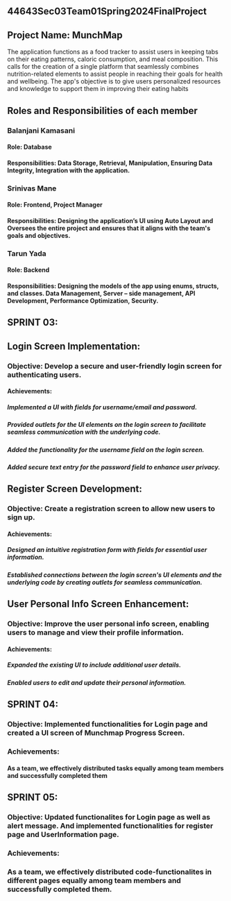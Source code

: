 ## 44643Sec03Team01Spring2024FinalProject

## Project Name: MunchMap
The application functions as a food tracker to assist users in keeping tabs on their eating patterns, caloric consumption, and meal composition. This calls for the creation of a single platform that seamlessly combines nutrition-related elements to assist people in reaching their goals for health and wellbeing. The app's objective is to give users personalized resources and knowledge to support them in improving their eating habits

## Roles and Responsibilities of each member

### Balanjani Kamasani
#### Role: Database
#### Responsibilities: Data Storage, Retrieval, Manipulation, Ensuring Data Integrity, Integration with the application.
### Srinivas Mane
#### Role: Frontend, Project Manager
#### Responsibilities: Designing the application’s UI using Auto Layout and Oversees the entire project and ensures that it aligns with the team's goals and objectives.
### Tarun Yada
#### Role: Backend
#### Responsibilities: Designing the models of the app using enums, structs, and classes. Data Management, Server – side management, API Development, Performance Optimization, Security.

## SPRINT 03:

## Login Screen Implementation:

### Objective: Develop a secure and user-friendly login screen for authenticating users.
#### Achievements:
##### Implemented a UI with fields for username/email and password.
##### Provided outlets for the UI elements on the login screen to facilitate seamless communication with the underlying code.
##### Added the functionality for the username field on the login screen.
##### Added secure text entry for the password field to enhance user privacy.

## Register Screen Development:

### Objective: Create a registration screen to allow new users to sign up.
#### Achievements:
##### Designed an intuitive registration form with fields for essential user information.
##### Established connections between the login screen's UI elements and the underlying code by creating outlets for seamless communication.

## User Personal Info Screen Enhancement:

### Objective: Improve the user personal info screen, enabling users to manage and view their profile information.
#### Achievements:
##### Expanded the existing UI to include additional user details.
##### Enabled users to edit and update their personal information.

## SPRINT 04:

### Objective: Implemented functionalities for Login page and created a UI screen of Munchmap Progress Screen.
### Achievements:
#### As a team, we effectively distributed tasks equally among team members and successfully completed them
## SPRINT 05:
### Objective: Updated functionalites for Login page as well as alert message. And implemented functionalities for register page and UserInformation page.
### Achievements:
### As a team, we effectively distributed code-functionalites in different pages equally among team members and successfully completed them.
#### 


